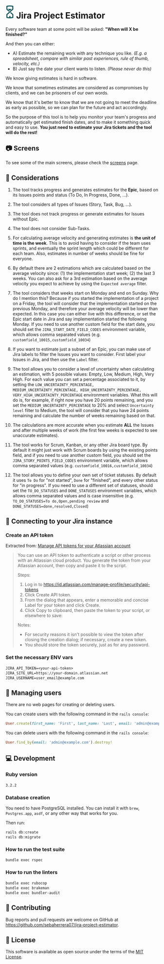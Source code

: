 # ![Jira Project Estimator](public/ms-icon-28x44.png) Jira Project Estimator 

Every software team at some point will be asked: **"When will X be finished?"**

And then you can either:
* A) Estimate the remaining work with any technique you like. _(E.g. a spreadsheet, compare with similar past experiences, rule of thumb, velocity, etc.)_
* B) Just say the date your client wants to listen. _(Please never do this)_

We know giving estimates is hard in software.

We know that sometimes estimates are considered as compromises by clients, and we can be prisoners of our own words.

We know that it's better to know that we are not going to meet the deadline as early as possible, so we can plan for the future and act accordingly.

So the purpose of this tool is to help you monitor your team's progress and automatically get estimated finish dates, and to make it something quick and easy to use. **You just need to estimate your Jira tickets and the tool will do the rest!**


## :camera: Screens
To see some of the main screens, please check the [screens](docs/SCREENS.md) page.


## :thought_balloon: Considerations
1. The tool tracks progress and generates estimates for the **Epic**, based on its Issues points and status (To Do, In Progress, Done, ...).

2. The tool considers all types of Issues (Story, Task, Bug, ...).

3. The tool does not track progress or generate estimates for Issues without Epic.

4. The tool does not consider Sub-Tasks.

5. For calculating average velocity and generating estimates is **the unit of time is the week**. This is to avoid having to consider if the team uses sprints, and eventually the sprint length which could be different for each team. Also, estimates in number of weeks should be fine for everyone.

6. By default there are 2 estimations which are calculated based on the average velocity since: (1) the implementation start week; (2) the last 3 weeks. You can also ask for a 3rd estimation based on the average velocity you expect to achieve by using the `Expected average` filter.

7. The tool considers that weeks start on Monday and end on Sunday. Why do I mention this? Because if you started the implementation of a project on a Friday, the tool will consider that the implementation started on the previous Monday, and therefore your average velocity will be lower than expected. In this case you can either live with this difference, or set the Epic start date in Jira and say implementation started the following Monday. If you need to use another custom field for the start date, you should set the `JIRA_START_DATE_FIELD_CODES` environment variable, which allows comma separated values (e.g. `customfield_10015,customfield_10034`)

8. If you want to estimate just a subset of an Epic, you can make use of Jira labels to filter the Issues you want to consider. First label your Issues in Jira, and then use the `Label` filter.

9. The tool allows you to consider a level of uncertainty when calculating an estimation, with 5 possible values: Empty, Low, Medium, High, Very High. For each value you can set a percentage associated to it, by setting the `LOW_UNCERTAINTY_PERCENTAGE, MEDIUM_UNCERTAINTY_PERCENTAGE, HIGH_UNCERTAINTY_PERCENTAGE, VERY_HIGH_UNCERTAINTY_PERCENTAGE` environment variables. What this will do is, for example, if right now you have 20 points remaining, and you set the `MEDIUM_UNCERTAINTY_PERCENTAGE` to 20% and select `Uncertainty level` filter to Medium, the tool will consider that you have 24 points remaining and calculate the number of weeks remaining based on that.

10. The calculations are more accurate when you estimate **ALL** the Issues and after multiple weeks of work (the first few weeks is expected to see unaccurate estimates).

11. The tool works for Scrum, Kanban, or any other Jira board type. By default it might just work with Scrum boards by using the existing points field, and if you need to use another custom field, you should set the `JIRA_STORY_POINTS_FIELD_CODES` environment variable, which allows comma separated values (e.g. `customfield_10016,customfield_10034`)

12. The tool allows you to define your own set of ticket statuses. By default it uses `To Do` for "not started", `Done` for "finished", and every other status for "in progress". If you need to use a different set of statuses, should set the `TO_DO_STATUSES` and `DONE_STATUSES` environment variables, which allows comma separated values and is case insensitive (e.g. `TO_DO_STATUSES=To do,Open,pending review` and `DONE_STATUSES=done,resolved,Closed`)

## :electric_plug: Connecting to your Jira instance

### Create an API token
Extracted from: [Manage API tokens for your Atlassian account](https://support.atlassian.com/atlassian-account/docs/manage-api-tokens-for-your-atlassian-account/)

> You can use an API token to authenticate a script or other process with an Atlassian cloud product. You generate the token from your Atlassian account, then copy and paste it to the script.
>
> Steps:
> 1. Log in to https://id.atlassian.com/manage-profile/security/api-tokens
> 2. Click Create API token.
> 3. From the dialog that appears, enter a memorable and concise Label for your token and click Create.
> 4. Click Copy to clipboard, then paste the token to your script, or elsewhere to save:
>
> Notes:
> * For security reasons it isn't possible to view the token after closing the creation dialog; if necessary, create a new token.
> * You should store the token securely, just as for any password.

### Set the necessary ENV vars
```
JIRA_API_TOKEN=<your-api-token>
JIRA_SITE_URL=https://your-domain.atlassian.net
JIRA_USERNAME=user_email@example.com
```


## :busts_in_silhouette: Managing users
There are no web pages for creating or deleting users.

You can create users with the following command in the `rails console`:

```ruby
User.create(first_name: 'First', last_name: 'Last', email: 'admin@example.com', password: 's3cur3_P4ssw0rd#!')
```

You can delete users with the following command in the `rails console`:

```ruby
User.find_by(email: 'admin@example.com').destroy!
```


## :computer: Development
### Ruby version
```
3.2.2
```

### Database creation
You need to have PostgreSQL installed. You can install it with `brew`, `Postgres.app`, `asdf`, or any other way that works for you.

Then run:

```
rails db:create
rails db:migrate
```

### How to run the test suite
```
bundle exec rspec
```

### How to run the linters
```
bundle exec rubocop
bundle exec brakeman
bundle exec bundler-audit
```


## :raising_hand: Contributing
Bug reports and pull requests are welcome on GitHub at https://github.com/sebaherrera07/jira-project-estimator.


## :ledger: License
This software is available as open source under the terms of the [MIT License](https://opensource.org/licenses/MIT).
